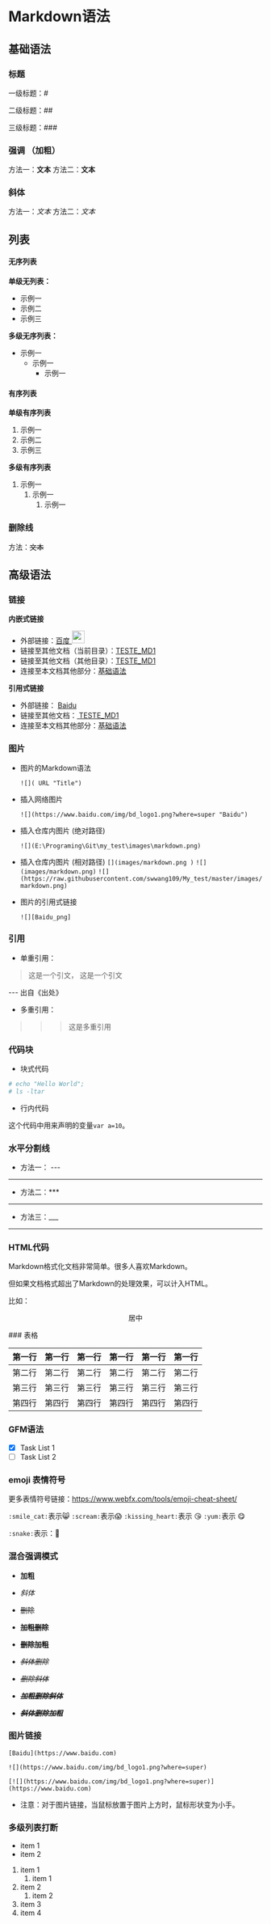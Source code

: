 # Markdown语法

## 基础语法

### 标题

一级标题：#

二级标题：##

三级标题：###

### 强调 （加粗）
方法一：**文本**
方法二：__文本__

### 斜体
方法一：*文本*
方法二：_文本_

## 列表

#### 无序列表

**单级无列表：**

- 示例一
- 示例二
- 示例三

**多级无序列表：**

- 示例一
  - 示例一
    - 示例一

#### 有序列表

**单级有序列表**

1. 示例一
2. 示例二
3. 示例三

**多级有序列表**

1. 示例一
   1. 示例一
      1. 示例一

### 删除线

方法：~~文本~~

## 高级语法

### 链接

**内嵌式链接**

- 外部链接：[百度 <img src="https://www.baidu.com/img/bd_logo1.png?where=super" height="25">](https://www.baidu.com "Baidu")
- 链接至其他文档（当前目录）：[TESTE_MD1](test_md1.md)
- 链接至其他文档（其他目录）：[TESTE_MD1](docs/test_md2.md)
- 连接至本文档其他部分：[基础语法](Markdown.md#有序列表)

**引用式链接**

- 外部链接： [ Baidu ][] 
- 链接至其他文档：[ TESTE_MD1 ][]
- 连接至本文档其他部分：[基础语法][]

### 图片

- 图片的Markdown语法

  `![]( URL "Title")`

- 插入网络图片

  `![](https://www.baidu.com/img/bd_logo1.png?where=super "Baidu")`

- 插入仓库内图片 (绝对路径)

  `![](E:\Programing\Git\my_test\images\markdown.png)`

- 插入仓库内图片 (相对路径)
`[](images/markdown.png )`
`![](images/markdown.png)`
`![](https://raw.githubusercontent.com/swwang109/My_test/master/images/markdown.png)`
- 图片的引用式链接 

  `![][Baidu_png]`

### 引用

- 单重引用：

>这是一个引文， 这是一个引文 

--- 出自《出处》

- 多重引用：

> > > 这是多重引用

### 代码块

- 块式代码

```bash
# echo "Hello World";
# ls -ltar
```

- 行内代码

这个代码中用来声明的变量`var a=10`。


### 水平分割线

- 方法一： ---

---

- 方法二：***

***

- 方法三：___

___

### HTML代码

Markdown格式化文档非常简单。很多人喜欢Markdown。

但如果文档格式超出了Markdown的处理效果，可以计入HTML。

比如：

<p align='center'> 居中</p>
### 表格

| 第一行 | 第一行 | 第一行 | 第一行 | 第一行 | 第一行 |
| :----: | :----: | :----: | :----: | :----: | :----: |
| 第二行 | 第二行 | 第二行 | 第二行 | 第二行 | 第二行 |
| 第三行 | 第三行 | 第三行 | 第三行 | 第三行 | 第三行 |
| 第四行 | 第四行 | 第四行 | 第四行 | 第四行 | 第四行 |

### GFM语法

- [x] Task List 1
- [ ] Task List 2

### emoji 表情符号

更多表情符号链接：https://www.webfx.com/tools/emoji-cheat-sheet/

`:smile_cat:`表示:smile_cat:
`:scream:`表示:scream:
`:kissing_heart:`表示 :kissing_heart:
`:yum:`表示 :yum:

`:snake:`表示：:snake:

### 混合强调模式

- **加粗**
- *斜体*
- ~~删除~~



- **~~加粗删除~~**
- ~~**删除加粗**~~
- *~~斜体删除~~*
- ~~*删除斜体*~~
- ***~~加粗删除斜体~~***
- *~~**斜体删除加粗**~~*



### 图片链接

`[Baidu](https://www.baidu.com)`

`![](https://www.baidu.com/img/bd_logo1.png?where=super)`



`[![](https://www.baidu.com/img/bd_logo1.png?where=super)](https://www.baidu.com)`

- 注意：对于图片链接，当鼠标放置于图片上方时，鼠标形状变为小手。



### 多级列表打断

-  item 1
  - item 2

1. item 1
   1. item 1
2. item 2
   1. item 2
3. item 3
4. item 4



<!--行注释-->

<!--引用时链接-->


[ Baidu ]: https://www.baidu.com
[ TESTE_MD1 ]: test_md1.md
[基础语法]: Markdown.md#有序列表
[Baidu_png]:https://www.baidu.com/img/bd_logo1.png?where=super